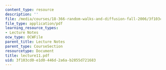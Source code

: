 ```yaml
---
content_type: resource
description: ''
file: /media/courses/18-366-random-walks-and-diffusion-fall-2006/3f103cd0e1d0446d2a6ab2855d721683_lecture11.pdf
file_type: application/pdf
learning_resource_types:
- Lecture Notes
ocw_type: OCWFile
parent_title: Lecture Notes
parent_type: CourseSection
resourcetype: Document
title: lecture11.pdf
uid: 3f103cd0-e1d0-446d-2a6a-b2855d721683
---
```

